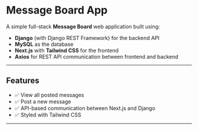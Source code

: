 #  Message Board App

A simple full-stack **Message Board** web application built using:

-  **Django** (with Django REST Framework) for the backend API
-  **MySQL** as the database
-  **Next.js** with **Tailwind CSS** for the frontend
-  **Axios** for REST API communication between frontend and backend

---

##  Features

- ✅ View all posted messages
- ✅ Post a new message
- ✅ API-based communication between Next.js and Django
- ✅ Styled with Tailwind CSS

---


